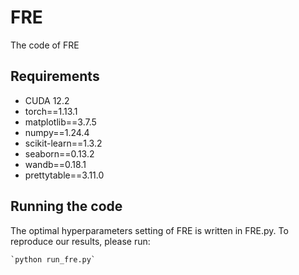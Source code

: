 # FRE
The code of FRE

## Requirements

* CUDA 12.2
* torch==1.13.1
* matplotlib==3.7.5
* numpy==1.24.4
* scikit-learn==1.3.2
* seaborn==0.13.2
* wandb==0.18.1
* prettytable==3.11.0

## Running the code
The optimal hyperparameters setting of FRE is written in FRE.py. To reproduce our results, please run:

	`python run_fre.py`
